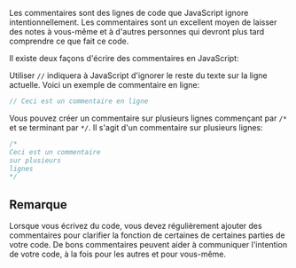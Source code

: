 Les commentaires sont des lignes de code que JavaScript ignore intentionnellement. Les commentaires sont un excellent moyen de laisser des notes à vous-même et à d'autres personnes qui devront plus tard comprendre ce que fait ce code.

Il existe deux façons d'écrire des commentaires en JavaScript:

Utiliser `//` indiquera à JavaScript d'ignorer le reste du texte sur la ligne actuelle. Voici un exemple de commentaire en ligne:

```js
// Ceci est un commentaire en ligne
```
Vous pouvez créer un commentaire sur plusieurs lignes commençant par `/*` et se terminant par `*/`. Il s'agit d'un commentaire sur plusieurs lignes:

```js
/*
Ceci est un commentaire
sur plusieurs
lignes
*/
```

## Remarque

Lorsque vous écrivez du code, vous devez régulièrement ajouter des commentaires pour clarifier la fonction de certaines de certaines parties de votre code. De bons commentaires peuvent aider à communiquer l'intention de votre code, à la fois pour les autres et pour vous-même.
